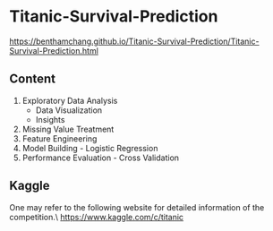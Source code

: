 # Titanic-Survival-Prediction

https://benthamchang.github.io/Titanic-Survival-Prediction/Titanic-Survival-Prediction.html

## Content

1. Exploratory Data Analysis
    - Data Visualization
    - Insights
2. Missing Value Treatment
3. Feature Engineering
4. Model Building - Logistic Regression
5. Performance Evaluation - Cross Validation

## Kaggle

One may refer to the following website for detailed information of the competition.\\
https://www.kaggle.com/c/titanic
